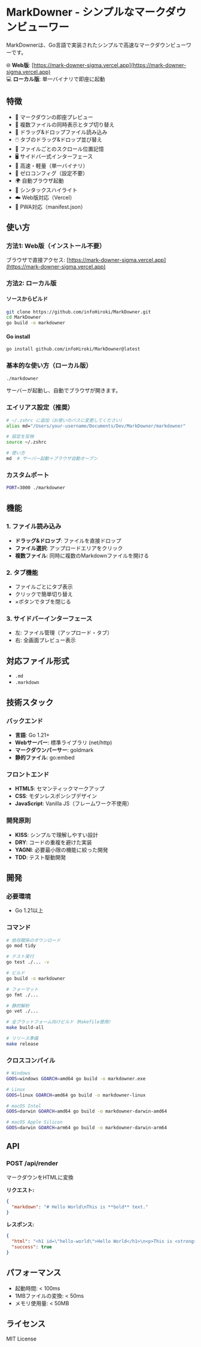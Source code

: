 # MarkDowner - シンプルなマークダウンビューワー

MarkDownerは、Go言語で実装されたシンプルで高速なマークダウンビューワーです。

🌐 **Web版**: [https://mark-downer-sigma.vercel.app](https://mark-downer-sigma.vercel.app)  
💻 **ローカル版**: 単一バイナリで即座に起動

## 特徴

- 📝 マークダウンの即座プレビュー
- 📁 複数ファイルの同時表示とタブ切り替え
- 🎯 ドラッグ&ドロップファイル読み込み
- 🖱️ タブのドラッグ&ドロップ並び替え
- 📍 ファイルごとのスクロール位置記憶
- 🖥️ サイドバー式インターフェース
- 🚀 高速・軽量（単一バイナリ）
- 🔧 ゼロコンフィグ（設定不要）
- 🌍 自動ブラウザ起動
- 🎨 シンタックスハイライト
- ☁️ Web版対応（Vercel）
- 📱 PWA対応（manifest.json）

## 使い方

### 方法1: Web版（インストール不要）
ブラウザで直接アクセス: [https://mark-downer-sigma.vercel.app](https://mark-downer-sigma.vercel.app)

### 方法2: ローカル版

#### ソースからビルド
```bash
git clone https://github.com/infoHiroki/MarkDowner.git
cd MarkDowner
go build -o markdowner
```

#### Go install
```bash
go install github.com/infoHiroki/MarkDowner@latest
```

### 基本的な使い方（ローカル版）
```bash
./markdowner
```
サーバーが起動し、自動でブラウザが開きます。

### エイリアス設定（推奨）
```bash
# ~/.zshrc に追加（お使いのパスに変更してください）
alias md="/Users/your-username/Documents/Dev/MarkDowner/markdowner"

# 設定を反映
source ~/.zshrc

# 使い方
md  # サーバー起動＋ブラウザ自動オープン
```

### カスタムポート
```bash
PORT=3000 ./markdowner
```

## 機能

### 1. ファイル読み込み
- **ドラッグ&ドロップ**: ファイルを直接ドロップ
- **ファイル選択**: アップロードエリアをクリック
- **複数ファイル**: 同時に複数のMarkdownファイルを開ける

### 2. タブ機能
- ファイルごとにタブ表示
- クリックで簡単切り替え
- ×ボタンでタブを閉じる

### 3. サイドバーインターフェース
- 左: ファイル管理（アップロード・タブ）
- 右: 全画面プレビュー表示

## 対応ファイル形式
- `.md`
- `.markdown`

## 技術スタック

### バックエンド
- **言語**: Go 1.21+
- **Webサーバー**: 標準ライブラリ (net/http)
- **マークダウンパーサー**: goldmark
- **静的ファイル**: go:embed

### フロントエンド
- **HTML5**: セマンティックマークアップ
- **CSS**: モダンレスポンシブデザイン
- **JavaScript**: Vanilla JS（フレームワーク不使用）

### 開発原則
- **KISS**: シンプルで理解しやすい設計
- **DRY**: コードの重複を避けた実装
- **YAGNI**: 必要最小限の機能に絞った開発
- **TDD**: テスト駆動開発

## 開発

### 必要環境
- Go 1.21以上

### コマンド
```bash
# 依存関係のダウンロード
go mod tidy

# テスト実行
go test ./... -v

# ビルド
go build -o markdowner

# フォーマット
go fmt ./...

# 静的解析
go vet ./...

# 全プラットフォーム向けビルド（Makefile使用）
make build-all

# リリース準備
make release
```

### クロスコンパイル
```bash
# Windows
GOOS=windows GOARCH=amd64 go build -o markdowner.exe

# Linux
GOOS=linux GOARCH=amd64 go build -o markdowner-linux

# macOS Intel
GOOS=darwin GOARCH=amd64 go build -o markdowner-darwin-amd64

# macOS Apple Silicon
GOOS=darwin GOARCH=arm64 go build -o markdowner-darwin-arm64
```

## API

### POST /api/render
マークダウンをHTMLに変換

**リクエスト:**
```json
{
  "markdown": "# Hello World\nThis is **bold** text."
}
```

**レスポンス:**
```json
{
  "html": "<h1 id=\"hello-world\">Hello World</h1>\n<p>This is <strong>bold</strong> text.</p>",
  "success": true
}
```

## パフォーマンス

- 起動時間: < 100ms
- 1MBファイルの変換: < 50ms
- メモリ使用量: < 50MB

## ライセンス

MIT License